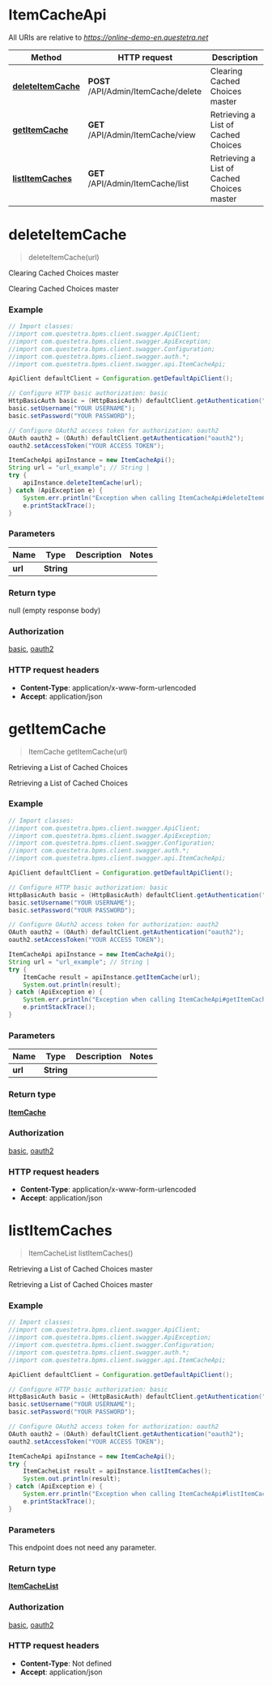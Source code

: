 # ItemCacheApi

All URIs are relative to *https://online-demo-en.questetra.net*

Method | HTTP request | Description
------------- | ------------- | -------------
[**deleteItemCache**](ItemCacheApi.md#deleteItemCache) | **POST** /API/Admin/ItemCache/delete | Clearing Cached Choices master
[**getItemCache**](ItemCacheApi.md#getItemCache) | **GET** /API/Admin/ItemCache/view | Retrieving a List of Cached Choices
[**listItemCaches**](ItemCacheApi.md#listItemCaches) | **GET** /API/Admin/ItemCache/list | Retrieving a List of Cached Choices master


<a name="deleteItemCache"></a>
# **deleteItemCache**
> deleteItemCache(url)

Clearing Cached Choices master

Clearing Cached Choices master

### Example
```java
// Import classes:
//import com.questetra.bpms.client.swagger.ApiClient;
//import com.questetra.bpms.client.swagger.ApiException;
//import com.questetra.bpms.client.swagger.Configuration;
//import com.questetra.bpms.client.swagger.auth.*;
//import com.questetra.bpms.client.swagger.api.ItemCacheApi;

ApiClient defaultClient = Configuration.getDefaultApiClient();

// Configure HTTP basic authorization: basic
HttpBasicAuth basic = (HttpBasicAuth) defaultClient.getAuthentication("basic");
basic.setUsername("YOUR USERNAME");
basic.setPassword("YOUR PASSWORD");

// Configure OAuth2 access token for authorization: oauth2
OAuth oauth2 = (OAuth) defaultClient.getAuthentication("oauth2");
oauth2.setAccessToken("YOUR ACCESS TOKEN");

ItemCacheApi apiInstance = new ItemCacheApi();
String url = "url_example"; // String | 
try {
    apiInstance.deleteItemCache(url);
} catch (ApiException e) {
    System.err.println("Exception when calling ItemCacheApi#deleteItemCache");
    e.printStackTrace();
}
```

### Parameters

Name | Type | Description  | Notes
------------- | ------------- | ------------- | -------------
 **url** | **String**|  |

### Return type

null (empty response body)

### Authorization

[basic](../README.md#basic), [oauth2](../README.md#oauth2)

### HTTP request headers

 - **Content-Type**: application/x-www-form-urlencoded
 - **Accept**: application/json

<a name="getItemCache"></a>
# **getItemCache**
> ItemCache getItemCache(url)

Retrieving a List of Cached Choices

Retrieving a List of Cached Choices

### Example
```java
// Import classes:
//import com.questetra.bpms.client.swagger.ApiClient;
//import com.questetra.bpms.client.swagger.ApiException;
//import com.questetra.bpms.client.swagger.Configuration;
//import com.questetra.bpms.client.swagger.auth.*;
//import com.questetra.bpms.client.swagger.api.ItemCacheApi;

ApiClient defaultClient = Configuration.getDefaultApiClient();

// Configure HTTP basic authorization: basic
HttpBasicAuth basic = (HttpBasicAuth) defaultClient.getAuthentication("basic");
basic.setUsername("YOUR USERNAME");
basic.setPassword("YOUR PASSWORD");

// Configure OAuth2 access token for authorization: oauth2
OAuth oauth2 = (OAuth) defaultClient.getAuthentication("oauth2");
oauth2.setAccessToken("YOUR ACCESS TOKEN");

ItemCacheApi apiInstance = new ItemCacheApi();
String url = "url_example"; // String | 
try {
    ItemCache result = apiInstance.getItemCache(url);
    System.out.println(result);
} catch (ApiException e) {
    System.err.println("Exception when calling ItemCacheApi#getItemCache");
    e.printStackTrace();
}
```

### Parameters

Name | Type | Description  | Notes
------------- | ------------- | ------------- | -------------
 **url** | **String**|  |

### Return type

[**ItemCache**](ItemCache.md)

### Authorization

[basic](../README.md#basic), [oauth2](../README.md#oauth2)

### HTTP request headers

 - **Content-Type**: application/x-www-form-urlencoded
 - **Accept**: application/json

<a name="listItemCaches"></a>
# **listItemCaches**
> ItemCacheList listItemCaches()

Retrieving a List of Cached Choices master

Retrieving a List of Cached Choices master

### Example
```java
// Import classes:
//import com.questetra.bpms.client.swagger.ApiClient;
//import com.questetra.bpms.client.swagger.ApiException;
//import com.questetra.bpms.client.swagger.Configuration;
//import com.questetra.bpms.client.swagger.auth.*;
//import com.questetra.bpms.client.swagger.api.ItemCacheApi;

ApiClient defaultClient = Configuration.getDefaultApiClient();

// Configure HTTP basic authorization: basic
HttpBasicAuth basic = (HttpBasicAuth) defaultClient.getAuthentication("basic");
basic.setUsername("YOUR USERNAME");
basic.setPassword("YOUR PASSWORD");

// Configure OAuth2 access token for authorization: oauth2
OAuth oauth2 = (OAuth) defaultClient.getAuthentication("oauth2");
oauth2.setAccessToken("YOUR ACCESS TOKEN");

ItemCacheApi apiInstance = new ItemCacheApi();
try {
    ItemCacheList result = apiInstance.listItemCaches();
    System.out.println(result);
} catch (ApiException e) {
    System.err.println("Exception when calling ItemCacheApi#listItemCaches");
    e.printStackTrace();
}
```

### Parameters
This endpoint does not need any parameter.

### Return type

[**ItemCacheList**](ItemCacheList.md)

### Authorization

[basic](../README.md#basic), [oauth2](../README.md#oauth2)

### HTTP request headers

 - **Content-Type**: Not defined
 - **Accept**: application/json

